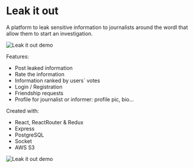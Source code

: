 # Leak it out


A platform to leak sensitive information to journalists around the wordl that allow them to start an investigation.

![Leak it out demo](/public/leakit-ok.gif)

Features:

- Post leaked information
- Rate the information
- Information ranked by users` votes
- Login / Registration
- Friendship requests
- Profile for journalist or informer: profile pic, bio...

Created with:
-   React, ReactRouter & Redux
-   Express
-   PostgreSQL
-   Socket
-   AWS S3

![Leak it out demo](/public/leakitout-2.gif)

